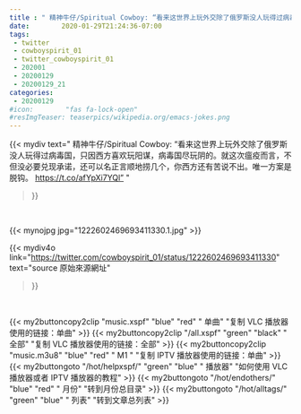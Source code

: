 ```yaml
---
title : " 精神牛仔/Spiritual Cowboy: “看来这世界上玩外交除了俄罗斯没人玩得过病毒国，只因西方喜欢玩阳谋，病毒国尽玩阴的。就这次瘟疫而言，不但没必要兑现承诺，还可以名正言顺地捞几个，你西方还有苦说不出。唯一方案是脱钩。 https://t.co/afYpXi7YQl”  "
date:        2020-01-29T21:24:36-07:00
tags:
 - twitter
 - cowboyspirit_01
 - twitter_cowboyspirit_01
 - 202001
 - 20200129
 - 20200129_21
categories:
 - 20200129
#icon:        "fas fa-lock-open"
#resImgTeaser: teaserpics/wikipedia.org/emacs-jokes.png
---
```


{{< mydiv text=" 精神牛仔/Spiritual Cowboy: “看来这世界上玩外交除了俄罗斯没人玩得过病毒国，只因西方喜欢玩阳谋，病毒国尽玩阴的。就这次瘟疫而言，不但没必要兑现承诺，还可以名正言顺地捞几个，你西方还有苦说不出。唯一方案是脱钩。 https://t.co/afYpXi7YQl”  "
>}}
<br>


 {{< mynojpg jpg="1222602469693411330.1.jpg" >}}<br> 



{{< mydiv4o link="https://twitter.com/cowboyspirit_01/status/1222602469693411330"
text="source 原始來源網址"
>}}


<br>

{{< my2buttoncopy2clip "music.xspf"        "blue"   "red"    " 单曲"  "复制 VLC 播放器使用的链接：单曲" >}} {{< my2buttoncopy2clip "/all.xspf"         "green"  "black"  " 全部"  "复制 VLC 播放器使用的链接：全部" >}} {{< my2buttoncopy2clip "music.m3u8"        "blue"   "red"    " M1 "    "复制 IPTV 播放器使用的链接：单曲" >}} {{< my2buttongoto      "/hot/helpxspf/"    "green"  "blue"   " 播放器" "如何使用 VLC 播放器或者 IPTV 播放器的教程" >}} {{< my2buttongoto      "/hot/endothers/"   "blue"   "red"    " 月份"   "转到月份总目录" >}} {{< my2buttongoto      "/hot/alltags/"     "green"  "blue"   " 列表"   "转到文章总列表" >}} 
